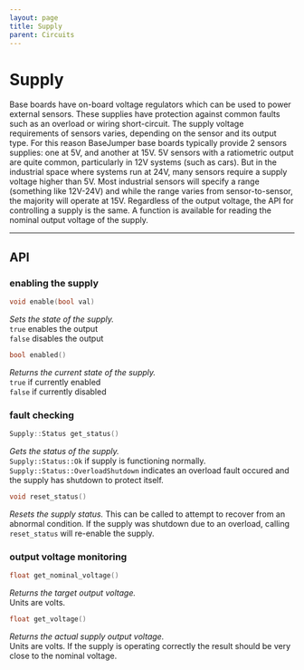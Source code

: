 ```yaml
---
layout: page
title: Supply
parent: Circuits
---
```


# Supply
Base boards have on-board voltage regulators which can be used to power external sensors. These supplies have protection against common faults such as an overload or wiring short-circuit. The supply voltage requirements of sensors varies, depending on the sensor and its output type. For this reason BaseJumper base boards typically provide 2 sensors supplies: one at 5V, and another at 15V. 5V sensors with a ratiometric output are quite common, particularly in 12V systems (such as cars). But in the industrial space where systems run at 24V, many sensors require a supply voltage higher than 5V. Most industrial sensors will specify a range (something like 12V-24V) and while the range varies from sensor-to-sensor, the majority will operate at 15V. Regardless of the output voltage, the API for controlling a supply is the same. A function is available for reading the nominal output voltage of the supply.

---

## API

### enabling the supply
``` cpp
void enable(bool val)
```
*Sets the state of the supply.*  
`true` enables the output   
`false` disables the output

``` cpp
bool enabled()
```
*Returns the current state of the supply.*  
`true` if currently enabled  
`false` if currently disabled

### fault checking
``` cpp
Supply::Status get_status()
```
*Gets the status of the supply.*  
`Supply::Status::Ok` if supply is functioning normally.  
`Supply::Status::OverloadShutdown` indicates an overload fault occured and the supply has shutdown to protect itself.  

``` cpp
void reset_status()
```
*Resets the supply status.*
This can be called to attempt to recover from an abnormal condition.
If the supply was shutdown due to an overload, calling `reset_status` will re-enable the supply. 

### output voltage monitoring

``` cpp
float get_nominal_voltage()
```
*Returns the target output voltage.*  
Units are volts.

``` cpp
float get_voltage()
```
*Returns the actual supply output voltage.*  
Units are volts.
If the supply is operating correctly the result should be very close to the nominal voltage.